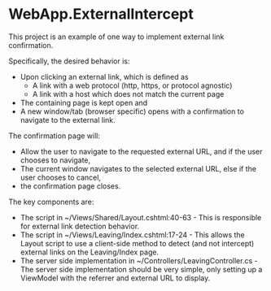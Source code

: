# WebApp.ExternalIntercept

This project is an example of one way to implement external link confirmation. 

Specifically, the desired behavior is: 

* Upon clicking an external link, which is defined as
  * A link with a web protocol (http, https, or protocol agnostic)
  * A link with a host which does not match the current page
* The containing page is kept open and 
* A new window/tab (browser specific) opens with a confirmation to navigate to the external link.

The confirmation page will: 
* Allow the user to navigate to the requested external URL, and if the user chooses to navigate, 
* The current window navigates to the selected external URL, else if the user chooses to cancel, 
* the confirmation page closes.

The key components are: 

* The script in ~/Views/Shared/Layout.cshtml:40-63 - This is responsible for external link detection behavior.
* The script in ~/Views/Leaving/Index.cshtml:17-24 - This allows the Layout script to use a client-side method to detect (and not intercept) external links on the Leaving/Index page. 
* The server side implementation in ~/Controllers/LeavingController.cs - The server side implementation should be very simple, only setting up a ViewModel with the referrer and external URL to display.
